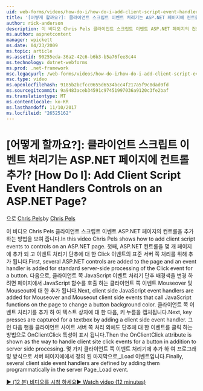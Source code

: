```yaml
---
uid: web-forms/videos/how-do-i/how-do-i-add-client-script-event-handlers-controls-on-an-aspnet-page
title: '[어떻게 할까요?]: 클라이언트 스크립트 이벤트 처리기는 ASP.NET 페이지에 컨트롤 추가? | Microsoft 문서'
author: rick-anderson
description: 이 비디오 Chris Pels 클라이언트 스크립트 이벤트 ASP.NET 페이지의 컨트롤을 추가 하는 방법을 보여 줍니다. 첫째, 페이지와 e를 몇 가지 ASP.NET 컨트롤을 추가 하는 중...
ms.author: aspnetcontent
manager: wpickett
ms.date: 04/23/2009
ms.topic: article
ms.assetid: 90255eda-36a2-42c6-b6b3-b5a76fee8c44
ms.technology: dotnet-webforms
ms.prod: .net-framework
msc.legacyurl: /web-forms/videos/how-do-i/how-do-i-add-client-script-event-handlers-controls-on-an-aspnet-page
msc.type: video
ms.openlocfilehash: 9185b2bcfcc0655d6534bcc4f217a5f9c8dad0fd
ms.sourcegitcommit: 9a9483aceb34591c97451997036a9120c3fe2baf
ms.translationtype: MT
ms.contentlocale: ko-KR
ms.lasthandoff: 11/10/2017
ms.locfileid: "26525162"
---
```

<a name="how-do-i-add-client-script-event-handlers-controls-on-an-aspnet-page"></a>[어떻게 할까요?]: 클라이언트 스크립트 이벤트 처리기는 ASP.NET 페이지에 컨트롤 추가?
[How Do I]: Add Client Script Event Handlers Controls on an ASP.NET Page?
====================
<span data-ttu-id="4c80a-106">으로 [Chris Pels](https://twitter.com/chrispels)</span><span class="sxs-lookup"><span data-stu-id="4c80a-106">by [Chris Pels](https://twitter.com/chrispels)</span></span>

<span data-ttu-id="4c80a-107">이 비디오 Chris Pels 클라이언트 스크립트 이벤트 ASP.NET 페이지의 컨트롤을 추가 하는 방법을 보여 줍니다.</span><span class="sxs-lookup"><span data-stu-id="4c80a-107">In this video Chris Pels shows how to add client script events to controls on an ASP.NET page.</span></span> <span data-ttu-id="4c80a-108">첫째, ASP.NET 컨트롤을 몇 개 페이지에 추가 되 고 이벤트 처리기 단추에 대 한 Click 이벤트의 표준 서버 쪽 처리를 위해 추가 됩니다.</span><span class="sxs-lookup"><span data-stu-id="4c80a-108">First, several ASP.NET controls are added to the page and an event handler is added for standard server-side processing of the Click event for a button.</span></span> <span data-ttu-id="4c80a-109">다음으로, 클라이언트 쪽 JavaScript 이벤트 처리기 단추 배경색을 변경 하려면 페이지에서 JavaScript 함수를 호출 하는 클라이언트 쪽 이벤트 Mouseover 및 Mouseout에 대 한 추가 됩니다.</span><span class="sxs-lookup"><span data-stu-id="4c80a-109">Next, client side JavaScript event handlers are added for Mouseover and Mouseout client side events that call JavaScript functions on the page to change a button background color.</span></span> <span data-ttu-id="4c80a-110">클라이언트 쪽 이벤트 처리기를 추가 하 여 텍스트 상자에 대 한 다음, 키 누름을 캡처됩니다.</span><span class="sxs-lookup"><span data-stu-id="4c80a-110">Next, key presses are captured for a textbox by adding a client side event handler.</span></span> <span data-ttu-id="4c80a-111">그런 다음 핸들 클라이언트 사이트 서버 쪽 처리 외에도 단추에 대 한 이벤트를 클릭 하는 방법으로 OnClientClick 특성이 표시 됩니다.</span><span class="sxs-lookup"><span data-stu-id="4c80a-111">Then the OnClientClick attribute is shown as the way to handle client site click events for a button in addition to server side processing.</span></span> <span data-ttu-id="4c80a-112">몇 가지 클라이언트 쪽 이벤트 처리기에 추가 하 여 프로그래밍 방식으로 서버 페이지에에서 정의 된 마지막으로,\_Load 이벤트입니다.</span><span class="sxs-lookup"><span data-stu-id="4c80a-112">Finally, several client side event handlers are defined by adding them programmatically in the server Page\_Load event.</span></span>

[<span data-ttu-id="4c80a-113">&#9654; (12 분) 비디오를 시청 하세요</span><span class="sxs-lookup"><span data-stu-id="4c80a-113">&#9654; Watch video (12 minutes)</span></span>](https://channel9.msdn.com/Blogs/ASP-NET-Site-Videos/how-do-i-add-client-script-event-handlers-controls-on-an-aspnet-page)
